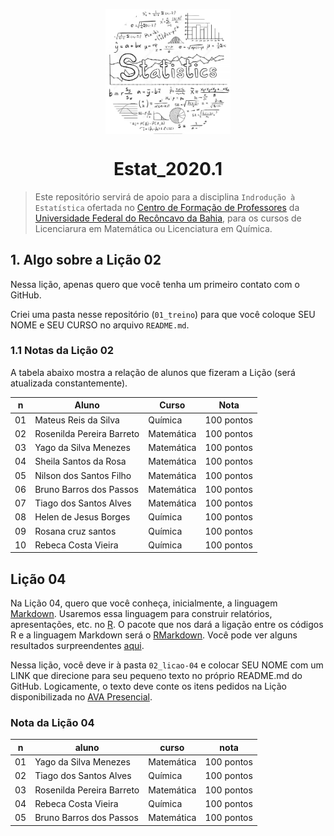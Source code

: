 <p align = "center">
   <img 
        width = "200px"
        align = "center"
        src   = "/img/logo_ESTAT_circ.png"
        alt   = "Estat_2020.1" 
  >
  <h1 align = "center">
      Estat_2020.1
  </h1>
</p>

> Este repositório servirá de apoio para a disciplina `Indrodução à Estatística` ofertada no [Centro de Formação de Professores](https://www.ufrb.edu.br/cfp/) da [Universidade Federal do Recôncavo da Bahia](https://www.ufrb.edu.br/portal/), para os cursos de Licenciarura em Matemática ou Licenciatura em Química.

## 1. Algo sobre a Lição 02

Nessa lição, apenas quero que você tenha um primeiro contato com o GitHub.

Criei uma pasta nesse repositório (`01_treino`) para que você coloque SEU NOME e SEU CURSO no arquivo `README.md`.

### 1.1 Notas da Lição 02
A tabela abaixo mostra a relação de alunos que fizeram a Lição (será atualizada constantemente).

n   |Aluno | Curso | Nota
--- |---   |---    |---
01  | Mateus Reis da Silva      | Química    | 100 pontos
02  | Rosenilda Pereira Barreto | Matemática | 100 pontos
03  | Yago da Silva Menezes     | Matemática | 100 pontos
04  | Sheila Santos da Rosa     | Matemática | 100 pontos
05  | Nilson dos Santos Filho   | Matemática | 100 pontos
06  | Bruno Barros dos Passos   | Matemática | 100 pontos
07  | Tiago dos Santos Alves    | Matemática | 100 pontos
08  | Helen de Jesus Borges     | Química    | 100 pontos
09  | Rosana cruz santos        | Química    | 100 pontos
10  | Rebeca  Costa Vieira      | Química    | 100 pontos

## Lição 04
Na Lição 04, quero que você conheça, inicialmente, a linguagem [Markdown](https://pt.wikipedia.org/wiki/Markdown).
Usaremos essa linguagem para construir relatórios, apresentações, etc. no [R](https://www.r-project.org/).
O pacote que nos dará a ligação entre os códigos R e a linguagem Markdown será o [RMarkdown](https://rmarkdown.rstudio.com/).
Você pode ver alguns resultados surpreendentes [aqui](https://rmarkdown.rstudio.com/gallery.html).

Nessa lição, você deve ir à pasta `02_licao-04` e colocar SEU NOME com um LINK que direcione para seu pequeno texto no próprio README.md do GitHub.
Logicamente, o texto deve conte os itens pedidos na Lição disponibilizada no [AVA Presencial](https://avapresencial.ufrb.edu.br//).

### Nota da Lição 04
n   |aluno | curso | nota
----| ------------------------- | ---------- | ----------
01  | Yago da Silva Menezes     | Matemática | 100 pontos
02  | Tiago dos Santos Alves    | Química    | 100 pontos
03  | Rosenilda Pereira Barreto | Matemática | 100 pontos
04  | Rebeca Costa Vieira       | Química    | 100 pontos
05  | Bruno Barros dos Passos   | Matemática | 100 pontos
